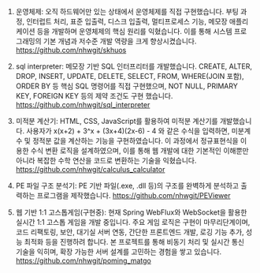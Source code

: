 1. 운영체제: 오직 하드웨어만 있는 상태에서 운영체제를 직접 구현했습니다. 부팅 과정, 인터럽트 처리, 표준 입출력, 디스크 입출력, 멀티프로세스 기능, 메모장 애플리케이션 등을 개발하며 운영체제의 핵심 원리를 익혔습니다. 이를 통해 시스템 프로그래밍의 기본 개념과 저수준 개발 역량을 크게 향상시켰습니다.
https://github.com/nhwgit/skhuos

2. sql interpreter: 메모장 기반 SQL 인터프리터를 개발했습니다. CREATE, ALTER, DROP, INSERT, UPDATE, DELETE, SELECT, FROM, WHERE(JOIN 포함), ORDER BY 등 핵심 SQL 명령어를 직접 구현했으며, NOT NULL, PRIMARY KEY, FOREIGN KEY 등의 제약 조건도 구현 했습니다.
https://github.com/nhwgit/sql_interpreter

3. 미적분 계산기: HTML, CSS, JavaScript를 활용하여 미적분 계산기를 개발했습니다. 사용자가 x(x+2) + 3^x + (3x+4)(2x-6) - 4 와 같은 수식을 입력하면, 미분계수 및 정적분 값을 계산하는 기능을 구현하였습니다. 이 과정에서 정규표현식을 이용한 수식 변환 로직을 설계하였으며, 이를 통해 웹 개발에 대한 기본적인 이해뿐만 아니라 복잡한 수학 연산을 코드로 변환하는 기술을 익혔습니다.
https://github.com/nhwgit/calculus_calculator

4. PE 파일 구조 분석기: PE 기반 파일(.exe, .dll 등)의 구조를 완벽하게 분석하고 출력하는 프로그램을 제작했습니다.
https://github.com/nhwgit/PEViewer

5. 웹 기반 1:1 고스톱게임(구현중): 현재 Spring WebFlux와 WebSocket을 활용한 실시간 1:1 고스톱 게임을 개발 중입니다. 주요 게임 로직은 구현이 마무리단계이며, 코드 리팩토링, 보안, 대기실 서버 연동, 간단한 프론트엔드 개발, 로깅 기능 추가, 성능 최적화 등을 진행하려 합니다. 본 프로젝트를 통해 비동기 처리 및 실시간 통신 기술을 익히며, 확장 가능한 서버 설계를 고민하는 경험을 쌓고 있습니다.
https://github.com/nhwgit/poming_matgo
